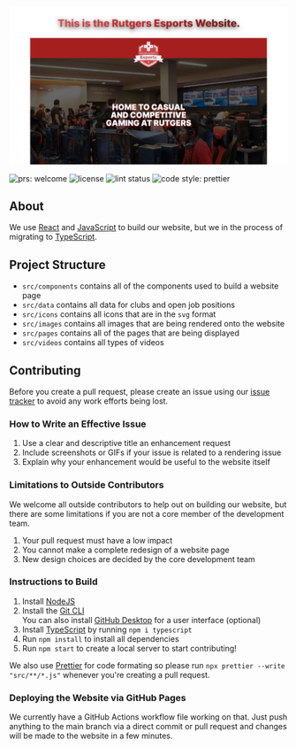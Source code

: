<picture>
    <source
        srcset="images/preview-dark.png"
        media="(prefers-color-scheme: dark)"
    />
    <img
        src="images/preview-light.png"
        alt="This is the Rutgers Esports Website."
    >
</picture>

<img src="https://img.shields.io/badge/PRs-welcome-brightgreen.svg" alt="prs: welcome"> <img src="https://img.shields.io/github/license/rutgersesports/rutgersesports.github.io" alt="license"/> <img src="https://img.shields.io/github/actions/workflow/status/rutgersesports/rutgersesports.github.io/prettier.yml?label=Lint" alt="lint status"/> <img src="https://img.shields.io/badge/code_style-prettier-ff69b4.svg" alt="code style: prettier"/>

## About
We use [React](https://reactjs.org/) and [JavaScript](https://www.javascript.com/)
to build our website, but we in the process of migrating to
[TypeScript](https://www.typescriptlang.org/).

## Project Structure
 - `src/components` contains all of the components used to build a website page
 - `src/data` contains all data for clubs and open job positions
 - `src/icons` contains all icons that are in the `svg` format
 - `src/images` contains all images that are being rendered onto the website
 - `src/pages` contains all of the pages that are being displayed
 - `src/videos` contains all types of videos

## Contributing
Before you create a pull request, please create an issue using our
[issue tracker](https://github.com/rutgersesports/rutgersesports.github.io/issues)
to avoid any work efforts being lost.

### How to Write an Effective Issue
1. Use a clear and descriptive title an enhancement request
2. Include screenshots or GIFs if your issue is related to a rendering issue
3. Explain why your enhancement would be useful to the website itself

### Limitations to Outside Contributors
We welcome all outside contributors to help out on building our website, but there are
some limitations if you are not a core member of the development team.
1. Your pull request must have a low impact
2. You cannot make a complete redesign of a website page
3. New design choices are decided by the core development team

### Instructions to Build
1. Install [NodeJS](https://nodejs.org)
2. Install the [Git CLI](https://git-scm.com/downloads)\
You can also install [GitHub Desktop](https://desktop.github.com/) for a user interface
(optional)
3. Install [TypeScript](https://www.typescriptlang.org/) by running `npm i typescript`
4. Run `npm install` to install all dependencies
5. Run `npm start` to create a local server to start contributing!

We also use [Prettier](https://prettier.io/) for code formating so
please run `npx prettier --write "src/**/*.js"` whenever you're creating
a pull request.

### Deploying the Website via GitHub Pages
We currently have a GitHub Actions workflow file working on that. Just push anything
to the main branch via a direct commit or pull request and changes will be made to the
website in a few minutes.